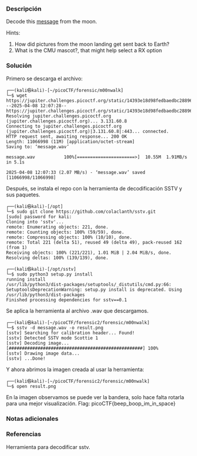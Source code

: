### Descripción
Decode this [message](https://jupiter.challenges.picoctf.org/static/14393e18d98fedbaedbc28896d7ef31a/message.wav) from the moon.

Hints:
1. How did pictures from the moon landing get sent back to Earth?
2. What is the CMU mascot?, that might help select a RX option

### Solución
Primero se descarga el archivo:
```
┌──(kali㉿kali)-[~/picoCTF/forensic/m00nwalk]
└─$ wget https://jupiter.challenges.picoctf.org/static/14393e18d98fedbaedbc28896d7ef31a/message.wav
--2025-04-08 12:07:28--  https://jupiter.challenges.picoctf.org/static/14393e18d98fedbaedbc28896d7ef31a/message.wav
Resolving jupiter.challenges.picoctf.org (jupiter.challenges.picoctf.org)... 3.131.60.8
Connecting to jupiter.challenges.picoctf.org (jupiter.challenges.picoctf.org)|3.131.60.8|:443... connected.
HTTP request sent, awaiting response... 200 OK
Length: 11066998 (11M) [application/octet-stream]
Saving to: ‘message.wav’

message.wav           100%[======================>]  10.55M  1.91MB/s    in 5.1s    

2025-04-08 12:07:33 (2.07 MB/s) - ‘message.wav’ saved [11066998/11066998]
```

Después, se instala el repo con la herramienta de decodificación SSTV y sus paquetes.
```
┌──(kali㉿kali)-[/opt]
└─$ sudo git clone https://github.com/colaclanth/sstv.git
[sudo] password for kali: 
Cloning into 'sstv'...
remote: Enumerating objects: 221, done.
remote: Counting objects: 100% (59/59), done.
remote: Compressing objects: 100% (10/10), done.
remote: Total 221 (delta 51), reused 49 (delta 49), pack-reused 162 (from 1)
Receiving objects: 100% (221/221), 1.01 MiB | 2.04 MiB/s, done.
Resolving deltas: 100% (139/139), done.

┌──(kali㉿kali)-[/opt/sstv]
└─$ sudo python3 setup.py install                        
running install
/usr/lib/python3/dist-packages/setuptools/_distutils/cmd.py:66: SetuptoolsDeprecationWarning: setup.py install is deprecated. Using /usr/lib/python3/dist-packages
Finished processing dependencies for sstv==0.1
```

Se aplica la herramienta al archivo .wav que descargamos.
```
┌──(kali㉿kali)-[~/picoCTF/forensic2/forensic/m00nwalk]
└─$ sstv -d message.wav -o result.png
[sstv] Searching for calibration header... Found!    
[sstv] Detected SSTV mode Scottie 1
[sstv] Decoding image...   [###################################################] 100%
[sstv] Drawing image data...
[sstv] ...Done!
```

Y ahora abrimos la imagen creada al usar la herramienta:
```
┌──(kali㉿kali)-[~/picoCTF/forensic2/forensic/m00nwalk]
└─$ open result.png
```

En la imagen observamos se puede ver la bandera, solo hace falta rotarla para una mejor visualización.
Flag:
picoCTF{beep_boop_im_in_space}

### Notas adicionales


### Referencias
Herramienta para decodificar sstv.

